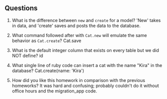 ## Questions

1. What is the difference between `new` and `create` for a model?
'New' takes in data, and 'create' saves and posts the data to the database.

2. What command followed after with `Cat.new` will emulate the same behavior as `Cat.create`?
Cat.save
3. What is the default integer column that exists on every table but we did NOT define?
id
4. What single line of ruby code can insert a cat with the name "Kira" in the database?
Cat.create(name: 'Kira')

5. How did you like this homework in comparison with the previous homeworks?
It was hard and confusing; probably couldn't do it without office hours and the migration_app code.